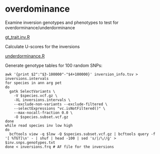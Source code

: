 # overdominance

Examine inversion genotypes and phenotypes to test for overdorminance/underdorminance

[gt_trait.inv.R](https://github.com/hkchi/DelMut_inv/tree/master/overdominance/gt_trait.inv.R)

Calculate U-scores for the inversions

[underdorminance.R](https://github.com/hkchi/DelMut_inv/tree/master/overdominance/underdorminance.R)

Generate genotype tables for 100 random SNPs: 
```
awk '{print $2":"$3-100000"-"$4+100000}' inversion_info.tsv > inversions.intervals
for species in ann arg pet
do
  gatk SelectVariants \
    -V $species.vcf.gz \
    -XL inversions.intervals \
    --exclude-non-variants --exclude-filtered \
    --selectExpressions "vc.isNotFiltered()" \
    --max-nocall-fraction 0.0 \
    -O $species.subset.vcf.gz
done
while read species inv low high
do
  bcftools view -q $low -Q $species.subset.vcf.gz | bcftools query -f '[ %TGT]\n' - | shuf | head -100 | sed 's/|/\//g' > $inv.snps.genotypes.txt
done < inversions.frq # AF file for the inversions
```
